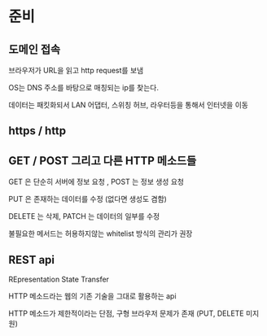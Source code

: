 # 준비

## 도메인 접속

브라우저가 URL을 읽고 http request를 보냄

OS는 DNS 주소를 바탕으로 매칭되는 ip를 찾는다.

데이터는 패킷화되서 LAN 어댑터, 스위칭 허브, 라우터등을 통해서 인터넷을 이동

## https / http


## GET / POST 그리고 다른 HTTP 메소드들 

GET 은 단순히 서버에 정보 요청 , POST 는 정보 생성 요청 

PUT 은 존재하는 데이터를 수정 (없다면 생성도 겸함) 

DELETE 는 삭제, PATCH 는 데이터의 일부를 수정 

불필요한 메서드는 허용하지않는 whitelist 방식의 관리가 권장

## REST api
REpresentation State Transfer

HTTP 메소드라는 웹의 기존 기술을 그대로 활용하는 api

HTTP 메소드가 제한적이라는 단점, 구형 브라우저 문제가 존재 (PUT, DELETE 미지원)





